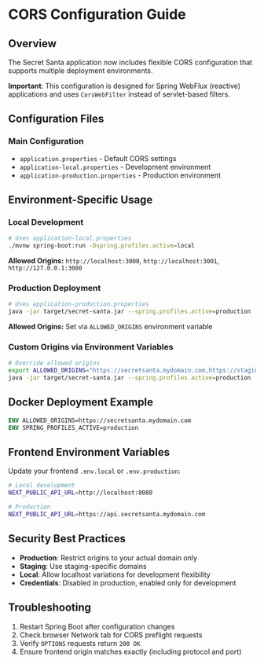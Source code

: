 # CORS Configuration Guide

## Overview
The Secret Santa application now includes flexible CORS configuration that supports multiple deployment environments. 

**Important**: This configuration is designed for Spring WebFlux (reactive) applications and uses `CorsWebFilter` instead of servlet-based filters.

## Configuration Files

### Main Configuration
- `application.properties` - Default CORS settings
- `application-local.properties` - Development environment
- `application-production.properties` - Production environment

## Environment-Specific Usage

### Local Development
```bash
# Uses application-local.properties
./mvnw spring-boot:run -Dspring.profiles.active=local
```
**Allowed Origins:** `http://localhost:3000`, `http://localhost:3001`, `http://127.0.0.1:3000`

### Production Deployment
```bash
# Uses application-production.properties
java -jar target/secret-santa.jar --spring.profiles.active=production
```
**Allowed Origins:** Set via `ALLOWED_ORIGINS` environment variable

### Custom Origins via Environment Variables
```bash
# Override allowed origins
export ALLOWED_ORIGINS="https://secretsanta.mydomain.com,https://staging.mydomain.com"
java -jar target/secret-santa.jar --spring.profiles.active=production
```

## Docker Deployment Example
```dockerfile
ENV ALLOWED_ORIGINS=https://secretsanta.mydomain.com
ENV SPRING_PROFILES_ACTIVE=production
```

## Frontend Environment Variables
Update your frontend `.env.local` or `.env.production`:
```bash
# Local development
NEXT_PUBLIC_API_URL=http://localhost:8080

# Production
NEXT_PUBLIC_API_URL=https://api.secretsanta.mydomain.com
```

## Security Best Practices
- **Production**: Restrict origins to your actual domain only
- **Staging**: Use staging-specific domains
- **Local**: Allow localhost variations for development flexibility
- **Credentials**: Disabled in production, enabled only for development

## Troubleshooting
1. Restart Spring Boot after configuration changes
2. Check browser Network tab for CORS preflight requests
3. Verify `OPTIONS` requests return `200 OK`
4. Ensure frontend origin matches exactly (including protocol and port)